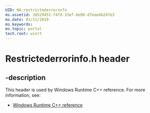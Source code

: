 ```yaml
---
UID: NA:restrictederrorinfo
ms.assetid: 3d529451-f4fd-33ef-be06-d7eae4b247e3
ms.date: 01/11/2019
ms.keywords: 
ms.topic: portal
tech.root: winrt
---
```


# Restrictederrorinfo.h header


## -description


This header is used by Windows Runtime C++ reference. For more information, see:

- [Windows Runtime C++ reference](../_winrt/index.md)

